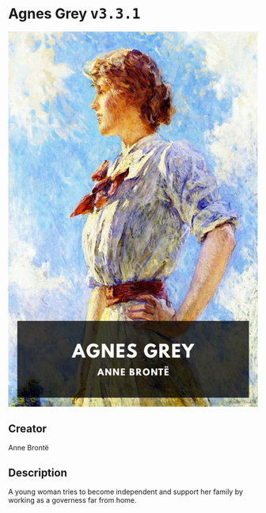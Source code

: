 
# Agnes Grey <kbd>v3.3.1</kbd>

<center>
  <img src="./cover-1024.jpg"/>
</center>

## Creator
Anne Brontë

## Description
A young woman tries to become independent and support her family by working as a governess far from home.
